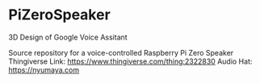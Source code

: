 # PiZeroSpeaker
3D Design of Google Voice Assitant 

Source repository for a voice-controlled Raspberry Pi Zero Speaker
Thingiverse Link: https://www.thingiverse.com/thing:2322830
Audio Hat: https://nyumaya.com
